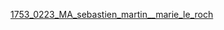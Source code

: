 [1753_0223_MA_sebastien_martin__marie_le_roch](media/1753_0223_MA_sebastien_martin__marie_le_roch.jpg)

